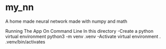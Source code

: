 # my_nn
A home made neural network made with numpy and math



Running The App On Command Line In this directory
	-Create a python virtual environment 
		python3 -m venv .venv
	-Activate virtual environment
		. .venv/bin/activates